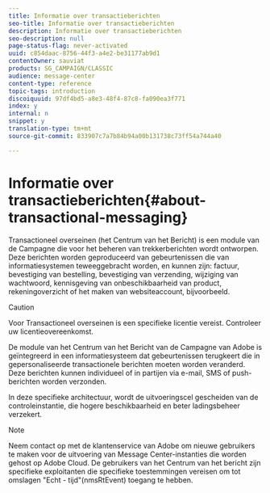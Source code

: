 ```yaml
---
title: Informatie over transactieberichten
seo-title: Informatie over transactieberichten
description: Informatie over transactieberichten
seo-description: null
page-status-flag: never-activated
uuid: c854daac-8756-44f3-a4e2-be31177ab9d1
contentOwner: sauviat
products: SG_CAMPAIGN/CLASSIC
audience: message-center
content-type: reference
topic-tags: introduction
discoiquuid: 97df4bd5-a8e3-48f4-87c8-fa090ea3f771
index: y
internal: n
snippet: y
translation-type: tm+mt
source-git-commit: 833907c7a7b84b94a00b131738c73ff54a744a40

---
```



# Informatie over transactieberichten{#about-transactional-messaging}

Transactioneel overseinen (het Centrum van het Bericht) is een module van de Campagne die voor het beheren van trekkerberichten wordt ontworpen. Deze berichten worden geproduceerd van gebeurtenissen die van informatiesystemen teweeggebracht worden, en kunnen zijn: factuur, bevestiging van bestelling, bevestiging van verzending, wijziging van wachtwoord, kennisgeving van onbeschikbaarheid van product, rekeningoverzicht of het maken van websiteaccount, bijvoorbeeld.

>[!CAUTION]
>
>Voor Transactioneel overseinen is een specifieke licentie vereist. Controleer uw licentieovereenkomst.

De module van het Centrum van het Bericht van de Campagne van Adobe is geïntegreerd in een informatiesysteem dat gebeurtenissen terugkeert die in gepersonaliseerde transactionele berichten moeten worden veranderd. Deze berichten kunnen individueel of in partijen via e-mail, SMS of push-berichten worden verzonden.

In deze specifieke architectuur, wordt de uitvoeringscel gescheiden van de controleinstantie, die hogere beschikbaarheid en beter ladingsbeheer verzekert.

>[!NOTE]
>
>Neem contact op met de klantenservice van Adobe om nieuwe gebruikers te maken voor de uitvoering van Message Center-instanties die worden gehost op Adobe Cloud. De gebruikers van het Centrum van het bericht zijn specifieke exploitanten die specifieke toestemmingen vereisen om tot omslagen &quot;Echt - tijd&quot;(nmsRtEvent) toegang te hebben.
